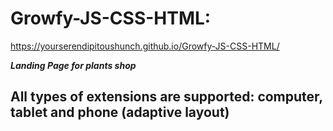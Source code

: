 # Growfy-JS-CSS-HTML: 
https://yourserendipitoushunch.github.io/Growfy-JS-CSS-HTML/

***Landing Page for plants shop***

## All types of extensions are supported: computer, tablet and phone (adaptive layout)
